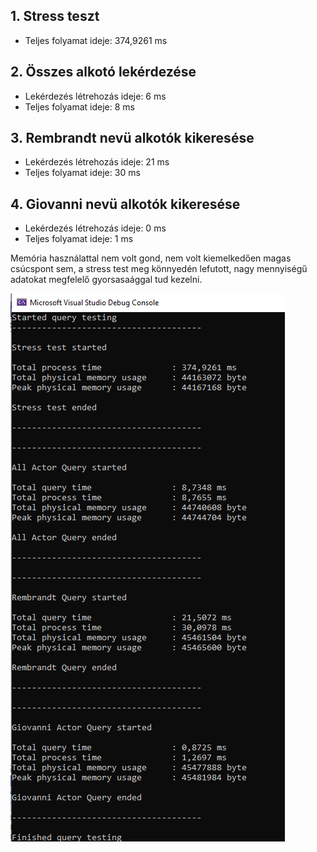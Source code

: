 ## 1. Stress teszt

- Teljes folyamat ideje: 374,9261 ms

## 2. Összes alkotó lekérdezése

- Lekérdezés létrehozás ideje: 6 ms
- Teljes folyamat ideje: 8 ms

## 3. Rembrandt nevü alkotók kikeresése

- Lekérdezés létrehozás ideje: 21 ms
- Teljes folyamat ideje: 30 ms

## 4. Giovanni nevü alkotók kikeresése

- Lekérdezés létrehozás ideje: 0 ms
- Teljes folyamat ideje: 1 ms


Memória használattal nem volt gond, nem volt kiemelkedően magas csúcspont sem, a stress test meg könnyedén lefutott, nagy mennyiségű adatokat megfelelő gyorsasaággal tud kezelni.


![](stress.png)
